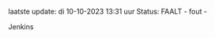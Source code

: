 laatste update: 
di 10-10-2023 13:31   uur 
Status: FAALT - fout - 
<div class="service R">Jenkins</div>